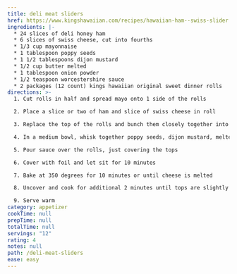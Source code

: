 ```yaml
---
title: deli meat sliders
href: https://www.kingshawaiian.com/recipes/hawaiian-ham--swiss-slider
ingredients: |-
  * 24 slices of deli honey ham 
  * 6 slices of swiss cheese, cut into fourths
  * 1/3 cup mayonnaise
  * 1 tablespoon poppy seeds
  * 1 1/2 tablespoons dijon mustard
  * 1/2 cup butter melted
  * 1 tablespoon onion powder
  * 1/2 teaspoon worcestershire sauce
  * 2 packages (12 count) kings hawaiian original sweet dinner rolls
directions: >-
  1. Cut rolls in half and spread mayo onto 1 side of the rolls 

  2. Place a slice or two of ham and slice of swiss cheese in roll

  3. Replace the top of the rolls and bunch them closely together into a baking dish

  4. In a medium bowl, whisk together poppy seeds, dijon mustard, melted butter, onion powder and worcestershire sauce

  5. Pour sauce over the rolls, just covering the tops

  6. Cover with foil and let sit for 10 minutes

  7. Bake at 350 degrees for 10 minutes or until cheese is melted

  8. Uncover and cook for additional 2 minutes until tops are slightly browned and crisp

  9. Serve warm
category: appetizer
cookTime: null
prepTime: null
totalTime: null
servings: "12"
rating: 4
notes: null
path: /deli-meat-sliders
ease: easy
---
```

